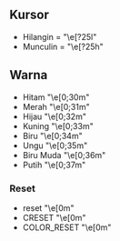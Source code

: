 ## Kursor ##
- Hilangin = "\e[?25l"
- Munculin = "\e[?25h"

## Warna ##
- Hitam "\e[0;30m"
- Merah "\e[0;31m"
- Hijau "\e[0;32m"
- Kuning "\e[0;33m"
- Biru "\e[0;34m"
- Ungu "\e[0;35m"
- Biru Muda "\e[0;36m"
- Putih "\e[0;37m"

### Reset ###
- reset "\e[0m"
- CRESET "\e[0m"
- COLOR_RESET "\e[0m"
